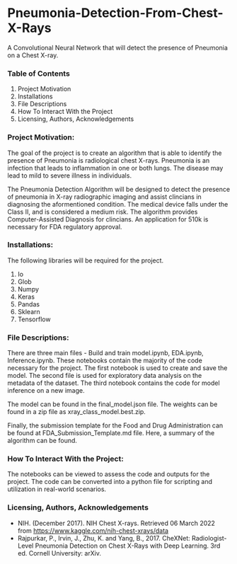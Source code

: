 # Pneumonia-Detection-From-Chest-X-Rays
A Convolutional Neural Network that will detect the presence of Pneumonia on a Chest X-ray.

### Table of Contents
1. Project Motivation
2. Installations
3. File Descriptions
4. How To Interact With the Project
5. Licensing, Authors, Acknowledgements

### Project Motivation:
The goal of the project is to create an algorithm that is able to identify the presence of Pneumonia is radiological chest X-rays. Pneumonia is an infection that leads to inflammation in one or both lungs. The disease may lead to mild to severe illness in individuals.

The Pneumonia Detection Algorithm will be designed to detect the presence of pneumonia in X-ray radiographic imaging and assist clincians in diagnosing the aformentioned condition. The medical device falls under the Class II, and is considered a medium risk. The algorithm provides Computer-Assisted Diagnosis for clincians. An application for 510k is necessary for FDA regulatory approval.

### Installations:

The following libraries will be required for the project.

1. Io
2. Glob
3. Numpy
4. Keras
5. Pandas
6. Sklearn
7. Tensorflow

### File Descriptions:
There are three main files - Build and train model.ipynb, EDA.ipynb, Inference.ipynb. These notebooks contain the majority of the code necessary for the project. The first notebook is used to create and save the model. The second file is used for exploratory data analysis on the metadata of the dataset. The third notebook contains the code for model inference on a new image.

The model can be found in the final_model.json file. The weights can be found in a zip file as xray_class_model.best.zip.

Finally, the submission template for the Food and Drug Administration can be found at FDA_Submission_Template.md file. Here, a summary of the algorithm can be found.

### How To Interact With the Project:
The notebooks can be viewed to assess the code and outputs for the project. The code can be converted into a python file for scripting and utilization in real-world scenarios.

### Licensing, Authors, Acknowledgements
- NIH. (December 2017). NIH Chest X-rays. Retrieved 06 March 2022 from https://www.kaggle.com/nih-chest-xrays/data
- Rajpurkar, P., Irvin, J., Zhu, K. and Yang, B., 2017. CheXNet: Radiologist-Level Pneumonia Detection on Chest X-Rays with Deep Learning. 3rd ed. Cornell University: arXiv.
